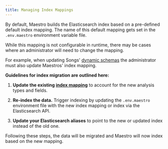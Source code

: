 ```yaml
---
title: Managing Index Mappings
--- 
```


By default, Maestro builds the Elasticsearch index based on a pre-defined default index mapping. The name of this default mapping gets set in the `.env.maestro` environment variable file.

While this mapping is not configurable in runtime, there may be cases where an administrator will need to change the mapping.

For example, when updating Songs' <a href="/documentation/song/user-guide/schema/" target="_blank" rel="noopener noreferrer">dynamic schemas</a> the administrator must also update Maestros' index mapping.

**Guidelines for index migration are outlined here:**

1. **Update the existing <a href="https://github.com/overture-stack/maestro/blob/master/maestro-app/src/main/resources/file_centric.json" target="_blank" rel="noopener noreferrer">index mapping</a>** to account for the new analysis types and fields.

2. **Re-index the data.** Trigger indexing by updating the `.env.maestro` environment file with the new index mapping or index via the Elasticsearch API.

3. **Update your Elasticsearch aliases** to point to the new or updated index instead of the old one.

Following these steps, the data will be migrated and Maestro will now index based on the new mapping.